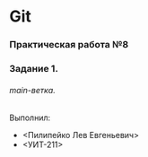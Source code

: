 # Git
### Практическая работа №8
### Задание 1.
###### main-ветка.
Выполнил:
* <Пилипейко Лев Евгеньевич>
* <УИТ-211>
